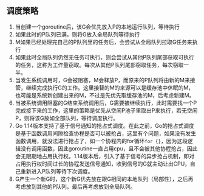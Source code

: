 ## 调度策略

1. 当创建一个goroutine后，该G会优先放入P的本地运行队列，等待执行
2. 如果此时的P队列已满，则将G放入全局队列等待执行
3. M如果已经处理完自己的P队列里的任务后，会尝试从全局队列拉取G任务来执行
4. 如果此时全局队列仍然无任务可执行，则会尝试从其他P队列尾部获取可执行的任务，这称为工作量窃取。每次从其他P队列尾部窃取任务，每次窃取一半。
5. 当发生系统调用时，G会被阻塞，M会释放P，而原来的P队列将由新的M来接管，继续完成执行G的工作。这里接替的M的来源可以是缓存池中休眠的M，也可能是系统新创建出来的M，不过是先优先取缓存池的M，后考虑新建M。
6. 当被系统调用阻塞的G结束系统调用后，G需要被继续执行，此时需要找一个P完成接下来的工作，这里的策略是优先从空闲P池子里取出P来执行，若无空闲P，则将该G放如全部队列，等待调度执行。
7. Go 1.14版本支持了基于信号通知的抢占式调度。在此之前，Go的抢占式调度是基于函数调用间隙检查协程是否可以被抢占，这里有个问题，如果没有发生函数调用，就没法进行抢占了，如一个协程内的for循环`for {}`，因为这段逻辑没有调用函数，因此goroutine一直占用cpu，且不会被其他协程抢占，因此会无限期地占用执行权。1.14版本后，引入了基于信号的异步抢占机制，即对占用执行权时间过长的协程发送信号通知，收到信号的G就主动让出CPU，自己重新进入P队列等待下次调度。
8. G产生一个新G时，这个新G优先放在跟G相同的本地队列（局部性），之后再考虑放到其他的P队列，最后再考虑放到全局队列。
